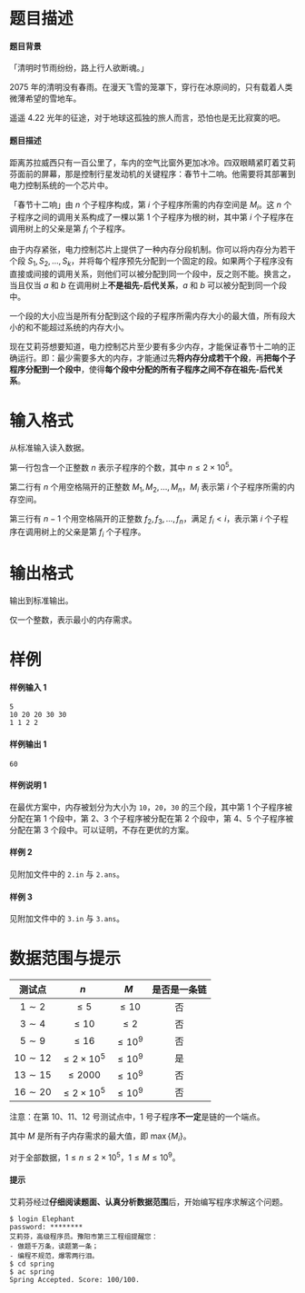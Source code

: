 
# 题目描述

#### 题目背景
「清明时节雨纷纷，路上行人欲断魂。」

2075 年的清明没有春雨。在漫天飞雪的笼罩下，穿行在冰原间的，只有载着人类微薄希望的雪地车。

遥遥 4.22 光年的征途，对于地球这孤独的旅人而言，恐怕也是无比寂寞的吧。

#### 题目描述
距离苏拉威西只有一百公里了，车内的空气比窗外更加冰冷。四双眼睛紧盯着艾莉芬面前的屏幕，那是控制行星发动机的关键程序：春节十二响。他需要将其部署到电力控制系统的一个芯片中。

「春节十二响」由 $n$ 个子程序构成，第 $i$ 个子程序所需的内存空间是 $M_i$。这 $n$ 个子程序之间的调用关系构成了一棵以第 $1$ 个子程序为根的树，其中第 $i$ 个子程序在调用树上的父亲是第 $f_i$ 个子程序。

由于内存紧张，电力控制芯片上提供了一种内存分段机制。你可以将内存分为若干个段 $S_1, S_2, \dots, S_k$，并将每个程序预先分配到一个固定的段。如果两个子程序没有直接或间接的调用关系，则他们可以被分配到同一个段中，反之则不能。换言之，当且仅当 $a$ 和 $b$ 在调用树上**不是祖先-后代关系**，$a$ 和 $b$ 可以被分配到同一个段中。

一个段的大小应当是所有分配到这个段的子程序所需内存大小的最大值，所有段大小的和不能超过系统的内存大小。

现在艾莉芬想要知道，电力控制芯片至少要有多少内存，才能保证春节十二响的正确运行。即：最少需要多大的内存，才能通过先**将内存分成若干个段**，再**把每个子程序分配到一个段中**，使得**每个段中分配的所有子程序之间不存在祖先-后代关系**。

# 输入格式

从标准输入读入数据。

第一行包含一个正整数 $n$ 表示子程序的个数，其中 $n\le 2\times 10^5$。

第二行有 $n$ 个用空格隔开的正整数 $M_1, M_2, \dots, M_n$，$M_i$ 表示第 $i$ 个子程序所需的内存空间。

第三行有 $n-1$ 个用空格隔开的正整数 $f_2, f_3, \dots, f_n$，满足 $f_i<i$，表示第 $i$ 个子程序在调用树上的父亲是第 $f_i$ 个子程序。

# 输出格式

输出到标准输出。

仅一个整数，表示最小的内存需求。

# 样例

#### 样例输入 1
```plain
5
10 20 20 30 30
1 1 2 2
```
#### 样例输出 1
```plain
60
```
#### 样例说明 1
在最优方案中，内存被划分为大小为 `10`，`20`，`30` 的三个段，其中第 $1$ 个子程序被分配在第 $1$ 个段中，第 $2$、$3$ 个子程序被分配在第 $2$ 个段中，第 $4$、$5$ 个子程序被分配在第 $3$ 个段中。可以证明，不存在更优的方案。

#### 样例 2
见附加文件中的 `2.in` 与 `2.ans`。

#### 样例 3
见附加文件中的 `3.in` 与 `3.ans`。

# 数据范围与提示

|测试点|$n$|$M$|是否是一条链|
|:-:|:-:|:-:|:-:|
|$1\sim 2$|$\le 5$|$\le 10$|否|
|$3\sim 4$|$\le 10$|$\le 2$|否|
|$5\sim 9$|$\le 16$|$\le 10^9$|否|
|$10\sim 12$|$\le 2\times 10^5$|$\le 10^9$|是|
|$13\sim 15$|$\le 2000$|$\le 10^9$|否|
|$16\sim 20$|$\le 2\times 10^5$|$\le 10^9$|否|

注意：在第 10、11、12 号测试点中，1 号子程序**不一定**是链的一个端点。

其中 $M$ 是所有子内存需求的最大值，即 $\max\{M_i\}$。

对于全部数据，$1\le n\le 2\times 10^5$，$1\le M\le 10^9$。

#### 提示
艾莉芬经过**仔细阅读题面、认真分析数据范围**后，开始编写程序求解这个问题。

```plain
$ login Elephant
password: ********
艾莉芬，高级程序员。豫阳市第三工程组提醒您：
- 做题千万条，读题第一条；
- 编程不规范，爆零两行泪。
$ cd spring
$ ac spring
Spring Accepted. Score: 100/100.
```

